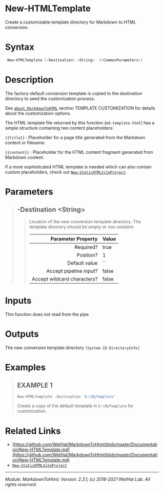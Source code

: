 ﻿# New-HTMLTemplate

Create a customizable template directory for Markdown to HTML conversion.

# Syntax
```PowerShell
 New-HTMLTemplate [-Destination] <String>  [<CommonParameters>] 
```


# Description


The factory-default conversion template is copied to the destination directory
to seed the customization process.

See [`about_MarkdownToHTML`](about_MarkdownToHTML.md) section TEMPLATE CUSTOMIZATION for details about the
customization options.

The HTML template file returned by this function (`md-template.html`) has a
simple structure containing two content placeholders:

`{{title}}`
:   Placeholder for a page title generated from the Markdown content or filename.

`{{content}}`
:   Placeholder for the HTML content fragment generated from Markdown content.

If a more sophisticated HTML template is needed which can also contain custom
placeholders, check out [`New-StaticHTMLSiteProject`](New-StaticHTMLSiteProject.md).





# Parameters

<blockquote>



## -Destination \<String\>

<blockquote>

Location of the new conversion template directory. The template directory
should be empty or non-existent.

Parameter Property         | Value
--------------------------:|:----------
Required?                  | true
Position?                  | 1
Default value              | ``
Accept pipeline input?     | false
Accept wildcard characters?| false

</blockquote>


</blockquote>


# Inputs
This function does not read from the pipe


# Outputs
The new conversion template directory `[System.IO.DirectoryInfo]`

# Examples

<blockquote>


## EXAMPLE 1

```PowerShell
New-HTMLTemplate -Destination 'E:\MyTemplate'
```


Create a copy of the default template in `E:\MyTemplate` for customization.













</blockquote>

# Related Links

* [https://github.com/WetHat/MarkdownToHtml/blob/master/Documentation/New-HTMLTemplate.md](https://github.com/WetHat/MarkdownToHtml/blob/master/Documentation/New-HTMLTemplate.md) 
* [`New-StaticHTMLSiteProject`](New-StaticHTMLSiteProject.md)

---

<cite>Module: MarkdownToHtml; Version: 2.3.1; (c) 2018-2021 WetHat Lab. All rights reserved.</cite>
